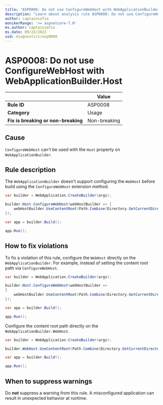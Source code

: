 ```yaml
---
title: "ASP0008: Do not use ConfigureWebHost with WebApplicationBuilder.Host"
description: "Learn about analysis rule ASP0008: Do not use ConfigureWebHost with WebApplicationBuilder.Host"
author: captainsafia
monikerRange: '>= aspnetcore-7.0'
ms.author: captainsafia
ms.date: 09/23/2022
uid: diagnostics/asp0008
---
```

# ASP0008: Do not use ConfigureWebHost with WebApplicationBuilder.Host

| | Value |
|-|-|
| **Rule ID** |ASP0008|
| **Category** |Usage|
| **Fix is breaking or non-breaking** |Non-breaking|

## Cause

`ConfigureWebHost` can't be used with the `Host` property on `WebApplicationBuilder`.

## Rule description

The `WebApplicationBuilder` doesn't support configuring the `WebHost` before build using the `ConfigureWebHost` extension method.

```csharp
var builder = WebApplication.CreateBuilder(args);

builder.Host.ConfigureWebHost(webHostBuilder => {
    webHostBuilder.UseContentRoot(Path.Combine(Directory.GetCurrentDirectory(), "myContentRoot"));
});

var app = builder.Build();

app.Run();
```

## How to fix violations

To fix a violation of this rule, configure the `WebHost` directly on the `WebApplicationBuilder`. For example, instead of setting the content root path via `ConfigureWebHost`.

```csharp
var builder = WebApplication.CreateBuilder(args);

builder.Host.ConfigureWebHost(webHostBuilder =>
{
    webHostBuilder.UseContentRoot(Path.Combine(Directory.GetCurrentDirectory(), "myContentRoot"));
});

var app = builder.Build();

app.Run();
```

Configure the content root path directly on the `WebApplicationBuilder.WebHost`.

```csharp
var builder = WebApplication.CreateBuilder(args);

builder.WebHost.UseContentRoot(Path.Combine(Directory.GetCurrentDirectory(), "foobar"));

var app = builder.Build();

app.Run();
```

## When to suppress warnings

Do ***not*** suppress a warning from this rule. A misconfigured application can result in unexpected behavior at runtime.
